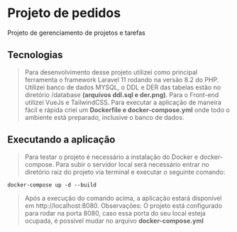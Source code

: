 # Projeto de pedidos

Projeto de gerenciamento de projetos e tarefas

## Tecnologias

> Para desenvolvimento desse projeto utilizei como principal ferramenta o framework Laravel 11 rodando na versão 8.2 do PHP.
> Utilizei banco de dados MYSQL, o DDL e DER das tabelas estão no diretório /database **(arquivos ddl.sql e der.png)**.
> Para o Front-end utilizei VueJs e TailwindCSS.
> Para executar a aplicação de maneira fácil e rápida criei um **Dockerfile e docker-compose.yml** onde todo o ambiente está preparado, inclusive o banco de dados.

## Executando a aplicação

> Para testar o projeto é necessário a instalação do Docker e docker-compose.
> Para subir o servidor local será necessário entrar no diretório raiz do projeto via terminal e executar o seguinte comando:

```
docker-compose up -d --build
```

> Após a execução do comando acima, a aplicação estará disponível em http://localhost:8080.
> Observações: O projeto está configurado para rodar na porta 8080, caso essa porta do seu local esteja ocupada, é possível mudar no arquivo **docker-compose.yml**